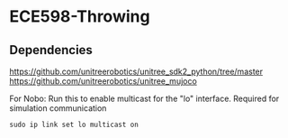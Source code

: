 # ECE598-Throwing
## Dependencies
https://github.com/unitreerobotics/unitree_sdk2_python/tree/master  
https://github.com/unitreerobotics/unitree_mujoco

For Nobo:
Run this to enable multicast for the "lo" interface. Required for simulation communication
```
sudo ip link set lo multicast on
```
